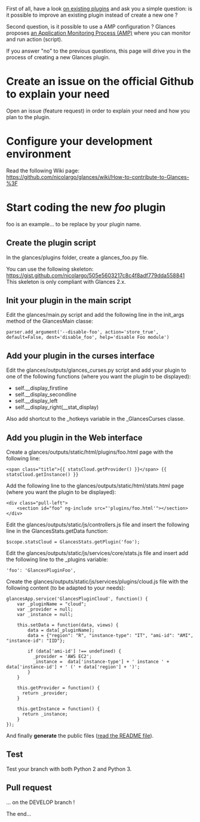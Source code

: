 First of all, have a look [on existing plugins](http://glances.readthedocs.io/en/stable/aoa/index.html) and ask you a simple question: is it possible to improve an existing plugin instead of create a new one ? 

Second question, is it possible to use a AMP configuration ? Glances proposes [an Application Monitoring Process (AMP)](http://glances.readthedocs.io/en/stable/aoa/amps.html) where you can monitor and run action (script).

If you answer "no" to the previous questions, this page will drive you in the process of creating a new Glances plugin.

# Create an issue on the official Github to explain your need

Open an issue (feature request) in order to explain your need and how you plan to the plugin.

# Configure your development environment 

Read the following Wiki page: https://github.com/nicolargo/glances/wiki/How-to-contribute-to-Glances-%3F

# Start coding the new _foo_ plugin

foo is an example... to be replace by your plugin name.

## Create the plugin script

In the glances/plugins folder, create a glances_foo.py file. 

You can use the following skeleton: https://gist.github.com/nicolargo/505e5603217c8c4f8adf779dda558841
This skeleton is only compliant with Glances 2.x.

## Init your plugin in the main script

Edit the glances/main.py script and add the following line in the init_args method of the GlancesMain classe:

    parser.add_argument('--disable-foo', action='store_true', default=False, dest='disable_foo', help='disable Foo module')

## Add your plugin in the curses interface

Edit the glances/outputs/glances_curses.py script and add your plugin to one of the following functions (where you want the plugin to be displayed):

* self.__display_firstline
* self.__display_secondline
* self.__display_left
* self.__display_right(__stat_display)

Also add shortcut to the _hotkeys variable in the _GlancesCurses classe.

## Add you plugin in the Web interface

Create a glances/outputs/static/html/plugins/foo.html page with the following line:

    <span class="title">{{ statsCloud.getProvider() }}</span> {{ statsCloud.getInstance() }}

Add the following line to the glances/outputs/static/html/stats.html page (where you want the plugin to be displayed):

    <div class="pull-left">
        <section id="foo" ng-include src="'plugins/foo.html'"></section>
    </div>

Edit the glances/outputs/static/js/controllers.js file and insert the following line in the GlancesStats.getData function:

    $scope.statsCloud = GlancesStats.getPlugin('foo');

Edit the  glances/outputs/static/js/services/core/stats.js file and insert add the following line to the _plugins variable:

    'foo': 'GlancesPluginFoo',

Create the glances/outputs/static/js/services/plugins/cloud.js file with the following content (to be adapted to your needs):

    glancesApp.service('GlancesPluginCloud', function() {
        var _pluginName = "cloud";
        var _provider = null;
        var _instance = null;
    
        this.setData = function(data, views) {
            data = data[_pluginName];
            data = {"region": "R", "instance-type": "IT", "ami-id": "AMI", "instance-id": "IID"};
    
            if (data['ami-id'] !== undefined) {
              _provider = 'AWS EC2';
              _instance =  data['instance-type'] + ' instance ' + data['instance-id'] + ' (' + data['region'] + ')';
            }
        }
    
        this.getProvider = function() {
          return _provider;
        }
    
        this.getInstance = function() {
          return _instance;
        }
    });

And finally **generate** the public files ([read the README file](https://github.com/nicolargo/glances/blob/develop/glances/outputs/static/README.md)).

## Test 

Test your branch with both Python 2 and Python 3.

## Pull request

... on the DEVELOP branch !

The end...
